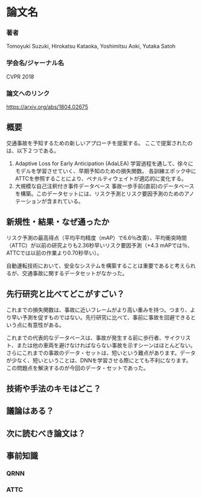 # 論文名
### 著者
Tomoyuki Suzuki, Hirokatsu Kataoka, Yoshimitsu Aoki, Yutaka Satoh
### 学会名/ジャーナル名
CVPR 2018
### 論文へのリンク
https://arxiv.org/abs/1804.02675

## 概要
交通事故を予知するための新しいアプローチを提案する。
ここで提案されたのは、以下２つである。
1. Adaptive Loss for Early Anticipation (AdaLEA)
学習過程を通して、徐々にモデルを学習させていく、早期予知のための損失関数。
各訓練エポック中にATTCを参照することにより、ペナルティウェイトが適応的に変化する。
2. 大規模な自己注釈付き事件データベース
事故一歩手前(直前)のデータベースを構築。このデータセットには、リスク予測とリスク要因予測のためのアノテーションが含まれている。
## 新規性・結果・なぜ通ったか
リスク予測の最高得点（平均平均精度（mAP）で6.6％改善）、平均衝突時間（ATTC）が以前の研究よりも2.36秒早いリスク要因予測（+4.3 mAPでは％、ATTCでは以前の作業より0.70秒早い）。

自動運転技術において、安全なシステムを構築することは重要であると考えられるが、交通事故に関するデータセットがなかった。

## 先行研究と比べてどこがすごい？
これまでの損失関数は、事故に近いフレームがより高い重みを持つ。つまり、より早い予測を促すものではない。先行研究に比べて、事前に事故を回避できるという点に有意性がある。

これまでの代表的なデータベースは、事故が発生する前に歩行者、サイクリスト、または他の車両を避けなければならない事故を示すシーンはほとんどない。さらにこれまでの事故のデータ・セットは、短いという難点があります。データが少なく、短いということは、DNNを学習させる際にとても不利になります。 この問題点を解決するのが今回のデータ・セットであった。
## 技術や手法のキモはどこ？
## 議論はある？
## 次に読むべき論文は？
## 事前知識
### QRNN
### ATTC
